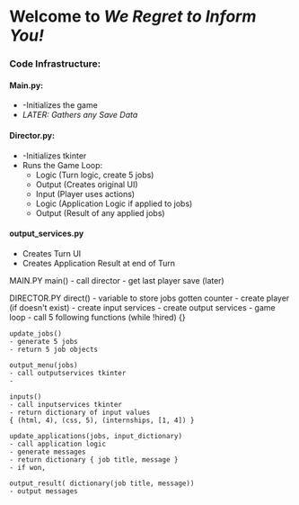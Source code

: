 <h1>Welcome to <i>We Regret to Inform You!</i></h1>


<h3>Code Infrastructure:</h3>


<h4>Main.py:</h4>
<ul>
  <li>-Initializes the game</li>
  <li><i>LATER: Gathers any Save Data</i></li>
</ul>


<h4>Director.py:</h4>
<ul>
  <li>-Initializes tkinter</li>
  <li>Runs the Game Loop:
    <ul>
      <li>Logic (Turn logic, create 5 jobs)</li>
      <li>Output (Creates original UI)</li>
      <li>Input (Player uses actions)</li>
      <li>Logic (Application Logic if applied to jobs)</li>
      <li>Output (Result of any applied jobs)</li>
    </ul>
  </li>
</ul>

<h4>output_services.py</h4>
<ul>
  <li>Creates Turn UI</li>
  <li>Creates Application Result at end of Turn</li>
</ul>

MAIN.PY
	main()
	- call director
	- get last player save (later)

DIRECTOR.PY
	direct()
	- variable to store jobs gotten counter
	- create player (if doesn't exist)
	- create input services
	- create output services
	- game loop - call 5 following functions (while !hired) {}

	update_jobs()
	- generate 5 jobs
	- return 5 job objects

	output_menu(jobs)
	- call outputservices tkinter
	-

	inputs()
	- call inputservices tkinter
	- return dictionary of input values
	{ (html, 4), (css, 5), (internships, [1, 4]) }

	update_applications(jobs, input_dictionary)
	- call application logic
	- generate messages
	- return dictionary { job title, message }
	- if won, 

	output_result( dictionary(job title, message))
	- output messages
